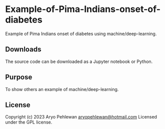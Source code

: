 # Example-of-Pima-Indians-onset-of-diabetes
Example of Pima Indians onset of diabetes using machine/deep-learning.

## Downloads
The source code can be downloaded as a Jupyter notebook or Python.

## Purpose
To show others an example of machine/deep-learning.

## License
Copyright (c) 2023 Aryo Pehlewan aryopehlewan@hotmail.com 
Licensed under the GPL license.